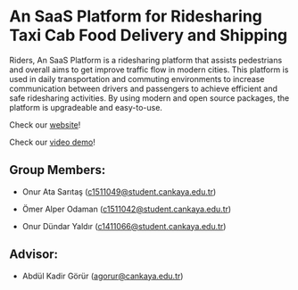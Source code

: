 # An SaaS Platform for Ridesharing Taxi Cab Food Delivery and Shipping

Riders, An SaaS Platform is a ridesharing platform that assists pedestrians and overall aims to get improve traffic flow in modern cities. This platform is used in daily transportation and commuting environments to increase communication between drivers and passengers to achieve efficient and safe ridesharing activities. By using modern and open source packages, the platform is upgradeable and easy-to-use.


Check our [website](https://riders-ots.herokuapp.com)!


Check our [video demo](https://youtu.be/ljGGI5UGfnw)!


## Group Members:

 * Onur Ata Sarıtaş (c1511049@student.cankaya.edu.tr)

 * Ömer Alper Odaman (c1511042@student.cankaya.edu.tr)

 * Onur Dündar Yaldır (c1411066@student.cankaya.edu.tr)


 ## Advisor: 

* Abdül Kadir Görür (agorur@cankaya.edu.tr)
